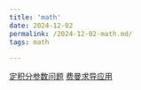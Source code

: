 ```yaml
---
title: 'math'
date: 2024-12-02
permalink: /2024-12-02-math.md/
tags: math
  
---
```

[定积分参数问题](https://github.com/guo060528/guo060528.github.io/blob/master/file/%E5%AE%9A%E7%A7%AF%E5%88%86%E5%8F%82%E6%95%B0%E9%97%AE%E9%A2%98.html)
[费曼求导应用](https://github.com/guo060528/guo060528.github.io/blob/master/file/%E8%B4%B9%E6%9B%BC%E6%B1%82%E5%AF%BC%E5%BA%94%E7%94%A8.html)
